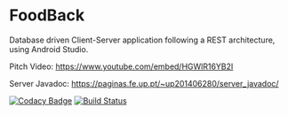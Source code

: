 # FoodBack 

Database driven Client-Server application following a REST architecture, using Android Studio. 
 
Pitch Video:
https://www.youtube.com/embed/HGWlR16YB2I

Server Javadoc:
https://paginas.fe.up.pt/~up201406280/server_javadoc/


[![Codacy Badge](https://api.codacy.com/project/badge/Grade/3b65e9cddb8a4c64acd581c31808746c)](https://app.codacy.com/app/andredcoliveira/LPRO_Foodback?utm_source=github.com&utm_medium=referral&utm_content=andredcoliveira/LPRO_Foodback&utm_campaign=badger)
[![Build Status](https://travis-ci.com/andredcoliveira/LPRO_Foodback.svg?branch=master)](https://travis-ci.com/andredcoliveira/LPRO_Foodback)
